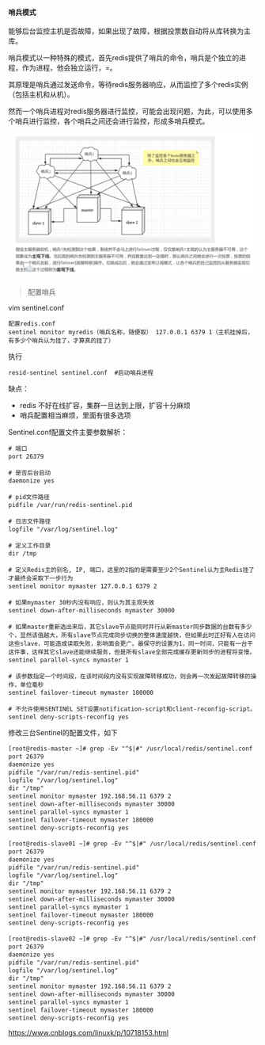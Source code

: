 #### 哨兵模式

能够后台监控主机是否故障，如果出现了故障，根据投票数自动将从库转换为主库。

哨兵模式以一种特殊的模式，首先redis提供了哨兵的命令，哨兵是个独立的进程，作为进程，他会独立运行，=。

其原理是哨兵通过发送命令，等待redis服务器响应，从而监控了多个redis实例（包括主机和从机）。

然而一个哨兵进程对redis服务器进行监控，可能会出现问题，为此，可以使用多个哨兵进行监控，各个哨兵之间还会进行监控，形成多哨兵模式。

![redis](../pic/redis/redis4.png)

> 配置哨兵

vim sentinel.conf
```
配置redis.conf
sentinel monitor myredis（哨兵名称，随便取） 127.0.0.1 6379 1（主机挂掉后，有多少个哨兵认为挂了，才算真的挂了）
```
执行
```
resid-sentinel sentinel.conf  #启动哨兵进程
```

缺点：

- redis 不好在线扩容，集群一旦达到上限，扩容十分麻烦
- 哨兵配置相当麻烦，里面有很多选项


Sentinel.conf配置文件主要参数解析：
```
# 端口
port 26379

# 是否后台启动
daemonize yes

# pid文件路径
pidfile /var/run/redis-sentinel.pid

# 日志文件路径
logfile "/var/log/sentinel.log"

# 定义工作目录
dir /tmp

# 定义Redis主的别名, IP, 端口，这里的2指的是需要至少2个Sentinel认为主Redis挂了才最终会采取下一步行为
sentinel monitor mymaster 127.0.0.1 6379 2

# 如果mymaster 30秒内没有响应，则认为其主观失效
sentinel down-after-milliseconds mymaster 30000

# 如果master重新选出来后，其它slave节点能同时并行从新master同步数据的台数有多少个，显然该值越大，所有slave节点完成同步切换的整体速度越快，但如果此时正好有人在访问这些slave，可能造成读取失败，影响面会更广。最保守的设置为1，同一时间，只能有一台干这件事，这样其它slave还能继续服务，但是所有slave全部完成缓存更新同步的进程将变慢。
sentinel parallel-syncs mymaster 1

# 该参数指定一个时间段，在该时间段内没有实现故障转移成功，则会再一次发起故障转移的操作，单位毫秒
sentinel failover-timeout mymaster 180000

# 不允许使用SENTINEL SET设置notification-script和client-reconfig-script。
sentinel deny-scripts-reconfig yes

```

修改三台Sentinel的配置文件，如下
```
[root@redis-master ~]# grep -Ev "^$|#" /usr/local/redis/sentinel.conf
port 26379
daemonize yes
pidfile "/var/run/redis-sentinel.pid"
logfile "/var/log/sentinel.log"
dir "/tmp"
sentinel monitor mymaster 192.168.56.11 6379 2
sentinel down-after-milliseconds mymaster 30000
sentinel parallel-syncs mymaster 1
sentinel failover-timeout mymaster 180000
sentinel deny-scripts-reconfig yes

[root@redis-slave01 ~]# grep -Ev "^$|#" /usr/local/redis/sentinel.conf
port 26379
daemonize yes
pidfile "/var/run/redis-sentinel.pid"
logfile "/var/log/sentinel.log"
dir "/tmp"
sentinel monitor mymaster 192.168.56.11 6379 2
sentinel down-after-milliseconds mymaster 30000
sentinel parallel-syncs mymaster 1
sentinel failover-timeout mymaster 180000
sentinel deny-scripts-reconfig yes

[root@redis-slave02 ~]# grep -Ev "^$|#" /usr/local/redis/sentinel.conf
port 26379
daemonize yes
pidfile "/var/run/redis-sentinel.pid"
logfile "/var/log/sentinel.log"
dir "/tmp"
sentinel monitor mymaster 192.168.56.11 6379 2
sentinel down-after-milliseconds mymaster 30000
sentinel parallel-syncs mymaster 1
sentinel failover-timeout mymaster 180000
sentinel deny-scripts-reconfig yes
```

https://www.cnblogs.com/linuxk/p/10718153.html
